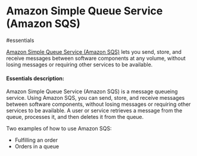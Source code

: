 # Amazon Simple Queue Service (Amazon SQS)

#essentials 

[Amazon Simple Queue Service (Amazon SQS)](https://aws.amazon.com/sqs/) lets you send, store, and receive messages between software components at any volume, without losing messages or requiring other services to be available.

#### Essentials description:
Amazon Simple Queue Service (Amazon SQS) is a message queueing service. Using Amazon SQS, you can send, store, and receive messages between software components, without losing messages or requiring other services to be available. A user or service retrieves a message from the queue, processes it, and then deletes it from the queue.

Two examples of how to use Amazon SQS:
- Fulfilling an order
- Orders in a queue